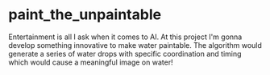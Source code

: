 # paint_the_unpaintable
Entertainment is all I ask when it comes to AI. At this project I'm gonna develop something innovative to make water paintable. The algorithm would generate a series of water drops with specific coordination and timing which would cause a meaningful image on water! 
